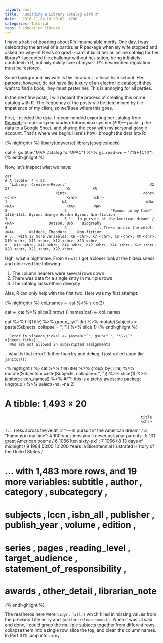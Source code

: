 ```yaml
---
layout: post
title:  "Building a Library Catalog with R"
date:   2016-11-04 10:20:02 -0700
categories: Tutorial
tags: R education library
---
```


I have a habit of boasting about R's innumerable merits. One day, I was celebrating the arrival of a particular R package when my wife stopped
and asked me why--if R was so great--can't it build her an online catalog for her library? I accepted the challenge without hesitation, being 
infinitely confident in R, but only mildly sure of myself. R's besmirched reputation must be restored.

Some background: my wife is the librarian at a local high school. Her patrons, however, do not have the luxury of an electronic catalog; if they want to 
find a book, they must pester her. This is annoying for all parties. 

<!--more-->

In the next few posts, I will recount the process of creating this online catalog with R. The frequency of the posts will be determined by the
impatience of my client, so we'll see where this goes.

First, I needed the data. I recommended exporting her catalog from [Renweb](https://www.renweb.com/)--a not-so-great student information system (SIS)--
pushing the data to a Google Sheet, and sharing the copy with my personal google account. That's where we begin. Here's how I brought the data
into R:

{% highlight r %}
library(tidyverse)
library(googlesheets)

cat <- gs_title("MVA Catalog for OPAC") %>% 
  gs_read(ws = "713F4C10")
{% endhighlight %}

Now, let's inspect what we have:

```
cat
# A tibble: 4 × 22
  `Library: Create-a-Report`                                      X2         X3                          X4          X5
                       <int>                                   <chr>      <chr>                       <chr>       <chr>
1                         NA                                    <NA>       <NA>                        <NA>        <NA>
2                          2                    "Famous in my time": 1810-1812. Byron, George Gordon Byron, Non-fiction
3                          3 "---In pursuit of the American dream" /       <NA>                Dotson, Bob.   Biography
4                          4             ... Treks across the veldt;       <NA>       Waldeck, Theodore J., Non-fiction
# ... with 17 more variables: X6 <chr>, X7 <chr>, X8 <chr>, X9 <chr>, X10 <chr>, X11 <chr>, X12 <chr>, X13 <chr>,
#   X14 <chr>, X15 <chr>, X16 <chr>, X17 <chr>, X18 <chr>, X19 <chr>, X20 <chr>, X21 <chr>, X22 <chr>
```

Ugh, what a nightmare. From `View()` I got a closer look at the hideousness and observed the following:

1. The column headers were several rows down
2. There was data for a single entry in multiple rows
3. The catalog lacks ethnic diversity 

Alas, R can only help with the first two. Here was my first attempt:

{% highlight r %}
col_names <- cat %>% 
  slice(2)
  
cat <- cat %>% 
  slice(3:nrow(.))
names(cat) <- col_names

cat %>% 
  fill(Title) %>% 
  group_by(Title) %>% 
  mutate(Subjects = paste(Subjects, collapse = ", ")) %>%
  slice(1)
{% endhighlight %}

```
  Error in x[needs_ticks] <- paste0("`", gsub("`", "\\\\`", x[needs_ticks]),  : 
  NAs are not allowed in subscripted assignments
```
...what is that error? Rather than try and debug, I just called upon the `janitor()`:

{% highlight r %}
cat %>% 
  fill(Title) %>% 
  group_by(Title) %>% 
  mutate(Subjects = paste(Subjects, collapse = ", ")) %>%
  slice(1) %>% 
  janitor::clean_names() %>% #FYI this is a pretty awesome package
  ungroup() %>% 
  select(-na, -na_2)
  # A tibble: 1,493 × 20
                                                                  title
                                                                  <chr>
1                                           ... Treks across the veldt;
2                               "---In pursuit of the American dream" /
3                                                  "Famous in my time":
4                          100 questions you'd never ask your parents :
5                                            101 great American poems /
6                                                1066 [ten sixty-six] :
7                                                                1066 /
8                                                 13 days of midnight /
9                                                            1984:00:00
10 200 Years :a Bicentennial Illustrated History of the United States /
# ... with 1,483 more rows, and 19 more variables: subtitle <chr>, author <chr>, category <chr>, subcategory <chr>,
#   subjects <chr>, lccn <chr>, isbn_all <chr>, publisher <chr>, publish_year <chr>, volume <chr>, edition <chr>,
#   series <chr>, pages <chr>, reading_level <chr>, target_audience <chr>, statement_of_responsibility <chr>,
#   awards <chr>, other_detail <chr>, librarian_note <chr>
{% endhighlight %}


The real heros here were `tidyr::fill()` which filled in missing values from the previous Title entry and `janitor::clean_names()`.
When it was all said and done, I could group the multiple subjects together from different rows, collapse them into a single row, slice the top,
and clean the column names. In Part II I'll jump into `shiny`.




